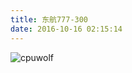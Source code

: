 ```yaml
---
title: 东航777-300
date: 2016-10-16 02:15:14
---
```



![cpuwolf](/images/data/attachment/201610/16/101459bzcsyvc0afprfzpr.png)

